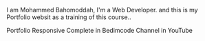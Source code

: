I am Mohammed Bahomoddah, I'm a Web Developer.
and this is my Portfolio websit
as a training of this course..

Portfolio Responsive Complete in Bedimcode Channel in YouTube
